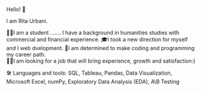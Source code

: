 Hello! 👋

I am Rita Urbani.

🙋‍♂️I am a student ....... I have a background in humanities studies with commercial and financial experience. 
🎓I took a new direction for myself and I web dvelopment.
👐I am determined to make coding and programming my career path.  
👷‍♂️I am looking for a job that will bring experience, growth and satisfaction:)

🛠 Languages and tools:
SQL, Tableau, Pandas, Data Visualization, Microsoft Excel, numPy, Exploratory Data Analysis (EDA), A\B Testing
